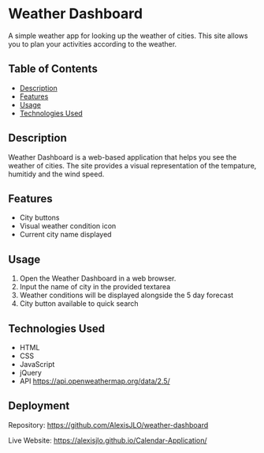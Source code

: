 # Weather Dashboard

A simple weather app for looking up the weather of cities. This site allows you to plan your activities according to the weather.
## Table of Contents

- [Description](#description)
- [Features](#features)
- [Usage](#usage)
- [Technologies Used](#technologies-used)

## Description

Weather Dashboard is a web-based application that helps you see the weather of cities. The site provides a visual representation of the tempature, humitidy and the wind speed.

## Features

- City buttons
- Visual weather condition icon
- Current city name displayed

## Usage

1. Open the Weather Dashboard in a web browser.
2. Input the name of city in the provided textarea
3. Weather conditions will be displayed alongside the 5 day forecast
4. City button available to quick search

## Technologies Used

- HTML
- CSS
- JavaScript
- jQuery
- API https://api.openweathermap.org/data/2.5/

## Deployment

Repository: https://github.com/AlexisJLO/weather-dashboard

Live Website: https://alexisjlo.github.io/Calendar-Application/

